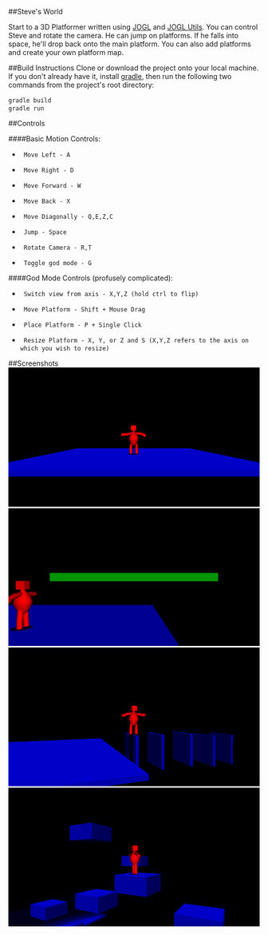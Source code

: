 ##Steve's World

Start to a 3D Platformer written using [JOGL](http://jogamp.org/jogl/www/) and [JOGL Utils](https://github.com/dannyflax/JOGL-Utilities). You can control Steve and rotate the camera. He can jump on platforms. If he falls into space, he'll drop back onto the main platform. You can also add platforms and create your own platform map.

##Build Instructions
Clone or download the project onto your local machine. If you don't already have it, install [gradle](https://gradle.org), then run the following two commands from the project's root directory:
```
gradle build
gradle run
```

##Controls

####Basic Motion Controls:
 * 		Move Left - A
 * 		Move Right - D
 * 		Move Forward - W
 * 		Move Back - X
 * 		Move Diagonally - Q,E,Z,C
 * 		Jump - Space
 * 		Rotate Camera - R,T
 * 		Toggle god mode - G

####God Mode Controls (profusely complicated):
 * 		Switch view from axis - X,Y,Z (hold ctrl to flip)
 * 		Move Platform - Shift + Mouse Drag
 * 		Place Platform - P + Single Click
 * 		Resize Platform - X, Y, or Z and S (X,Y,Z refers to the axis on which you wish to resize)

##Screenshots
![Steve Start](https://github.com/dannyflax/Steve-s-World/blob/master/Screenshots/shot1.png)
![Steve Add Platform](https://github.com/dannyflax/Steve-s-World/blob/master/Screenshots/shot2.png)
![Steve on Flat Platforms](https://github.com/dannyflax/Steve-s-World/blob/master/Screenshots/shot3.png)
![Steve on Cubes](https://github.com/dannyflax/Steve-s-World/blob/master/Screenshots/shot4.png)
